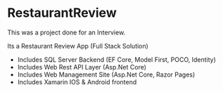 # RestaurantReview

This was a project done for an Interview.

Its a Restaurant Review App (Full Stack Solution)
- Includes SQL Server Backend  (EF Core, Model First, POCO, Identity)
- Includes Web Rest API Layer (Asp.Net Core)
- Includes Web Management Site (Asp.Net Core, Razor Pages)
- Includes Xamarin IOS & Android frontend
